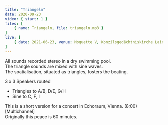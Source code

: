 ```yaml
---
title: "Triangeln"
date: 2020-09-23
video: { start: 1 }
files: [
    { name: Triangeln, file: triangeln.mp3 }
]
live: [
    { date: 2021-06-23, venue: Moquette V, Konzilsgedächtniskirche Lainz Speising, Vienna },
]
---
```

All sounds recorded stereo in a dry swimming pool.  
The triangle sounds are mixed with sine waves.  
The spatialisation, situated as triangles, fosters the beating.

3 x 3 Speakers routed
- Triangles to A/B, D/E, G/H
- Sine to C, F, I

This is a short version for a concert in Echoraum, Vienna. (8:00) [Multichannel]  
Originally this peace is 60 minutes.
[](fsk-17.jpg)

